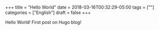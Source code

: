 +++
title = "Hello World"
date = 2018-03-16T00:32:29-05:00
tags = [""]
categories = ["English"]
draft = false
+++

Hello World!
First post on Hugo blog!